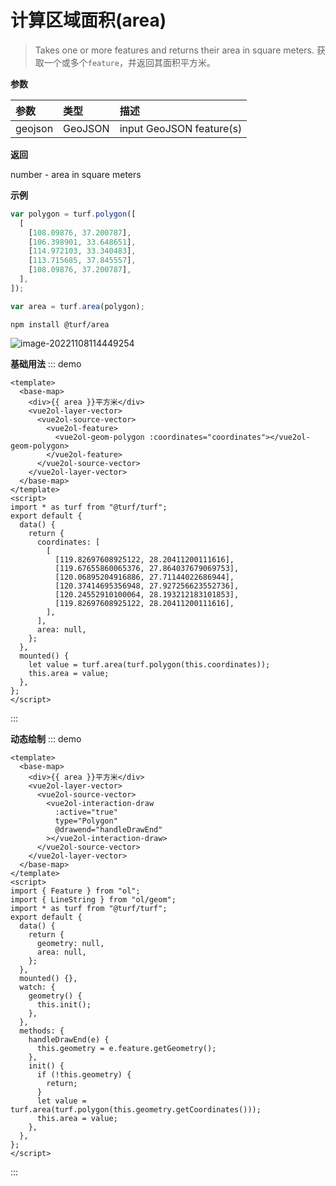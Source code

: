 # 计算区域面积(area)

> Takes one or more features and returns their area in square meters.
> 获取一个或多个`feature`，并返回其面积平方米。

**参数**

| 参数    | 类型    | 描述                     |
| :------ | :------ | :----------------------- |
| geojson | GeoJSON | input GeoJSON feature(s) |

**返回**

number - area in square meters

**示例**

```js
var polygon = turf.polygon([
  [
    [108.09876, 37.200787],
    [106.398901, 33.648651],
    [114.972103, 33.340483],
    [113.715685, 37.845557],
    [108.09876, 37.200787],
  ],
]);

var area = turf.area(polygon);
```

```
npm install @turf/area
```

![image-20221108114449254](https://pzy-images.oss-cn-hangzhou.aliyuncs.com/img/image-20221108114449254.webp)

**基础用法**
::: demo

```vue
<template>
  <base-map>
    <div>{{ area }}平方米</div>
    <vue2ol-layer-vector>
      <vue2ol-source-vector>
        <vue2ol-feature>
          <vue2ol-geom-polygon :coordinates="coordinates"></vue2ol-geom-polygon>
        </vue2ol-feature>
      </vue2ol-source-vector>
    </vue2ol-layer-vector>
  </base-map>
</template>
<script>
import * as turf from "@turf/turf";
export default {
  data() {
    return {
      coordinates: [
        [
          [119.82697608925122, 28.20411200111616],
          [119.67655860065376, 27.864037679069753],
          [120.06895204916886, 27.71144022686944],
          [120.37414695356948, 27.927256623552736],
          [120.24552910100064, 28.193212183101853],
          [119.82697608925122, 28.20411200111616],
        ],
      ],
      area: null,
    };
  },
  mounted() {
    let value = turf.area(turf.polygon(this.coordinates));
    this.area = value;
  },
};
</script>
```

:::

**动态绘制**
::: demo

```vue
<template>
  <base-map>
    <div>{{ area }}平方米</div>
    <vue2ol-layer-vector>
      <vue2ol-source-vector>
        <vue2ol-interaction-draw
          :active="true"
          type="Polygon"
          @drawend="handleDrawEnd"
        ></vue2ol-interaction-draw>
      </vue2ol-source-vector>
    </vue2ol-layer-vector>
  </base-map>
</template>
<script>
import { Feature } from "ol";
import { LineString } from "ol/geom";
import * as turf from "@turf/turf";
export default {
  data() {
    return {
      geometry: null,
      area: null,
    };
  },
  mounted() {},
  watch: {
    geometry() {
      this.init();
    },
  },
  methods: {
    handleDrawEnd(e) {
      this.geometry = e.feature.getGeometry();
    },
    init() {
      if (!this.geometry) {
        return;
      }
      let value = turf.area(turf.polygon(this.geometry.getCoordinates()));
      this.area = value;
    },
  },
};
</script>
```

:::
